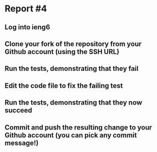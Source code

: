 # Report #4
## Log into ieng6



## Clone your fork of the repository from your Github account (using the SSH URL)



## Run the tests, demonstrating that they fail



## Edit the code file to fix the failing test



## Run the tests, demonstrating that they now succeed



## Commit and push the resulting change to your Github account (you can pick any commit message!)


